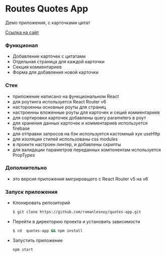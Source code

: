 # Routes Quotes App

Демо приложения, с карточками цитат

[Ссылка на сайт](https://router-quotes-app.netlify.app/quotes)

### Функционал

-   Добавление карточек с цитатами
-   Отдельная страница для каждой карточки
-   Секция комментариев
-   Форма для добавления новой карточки

### Стек

-   приложение написано на функциональном React
-   для роутинга используется React Router v6
-   настороенны основные роуты для страниц
-   настроенны вложенные роуты для карточек и сеций комментариев
-   для сортировки карточек добавлены query parameters в роут
-   для хранения данных карточек и комментариев используется firebase
-   для отправки запросов на бэк используется кастомный хук useHttp
-   для изоляции стилей использованы css modules
-   в проекте настроен линтер, и добавлены скрипты
-   для валидации параметров переданных компонентам используется PropTypes

### Дополнительно

-   это версия приложения мигрировщего с React Router v5 на v6

### Запуск приложения

-   Клонировать репозиторий
    ```bash
    $ git clone https://github.com/romanlesnoy/quotes-app.git
    ```
-   Перейти в директорию проекта и установить зависимости
    ```bash
    $ cd  quotes-app && npm install
    ```
-   Запустить приложение
    ```bash
    npm start
    ```
